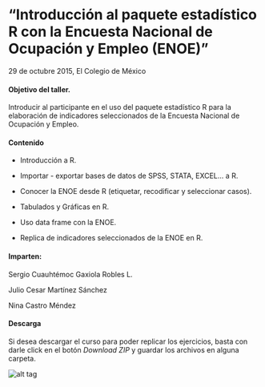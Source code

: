 # “Introducción al paquete estadístico R con la Encuesta Nacional de Ocupación y Empleo (ENOE)”

29 de octubre 2015, El Colegio de México


#### Objetivo del taller. 


Introducir al participante en el uso del paquete estadístico R para la elaboración de indicadores seleccionados de la Encuesta Nacional de Ocupación y Empleo. 



#### Contenido

+  Introducción a R. 

+  Importar - exportar bases de datos de SPSS, STATA, EXCEL... a R. 

+  Conocer la ENOE desde R (etiquetar, recodificar y seleccionar casos). 

+  Tabulados y Gráficas en R. 

+  Uso data frame con la ENOE.

+  Replica de indicadores seleccionados de la ENOE en R.




#### Imparten: 

Sergio Cuauhtémoc Gaxiola Robles L. 

Julio Cesar Martínez Sánchez 

Nina Castro Méndez



#### Descarga

Si desea descargar el curso para poder replicar los ejercicios, basta con darle click en el botón _Download ZIP_ y guardar los archivos en alguna carpeta.

![alt tag](https://cloud.githubusercontent.com/assets/13545121/13798539/406b5856-eadd-11e5-9342-365ec2a19b01.jpg)

